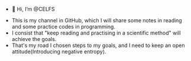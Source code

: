 - 👋 Hi, I’m @CELFS
* This is my channel in GitHub, which I will share some notes in reading and some practice codes in programming.
* I consist that "keep reading and practising in a scientific method" will achieve the goals.
* That's my road I chosen steps to my goals, and I need to keep an open attitude(Introducing negative entropy).
